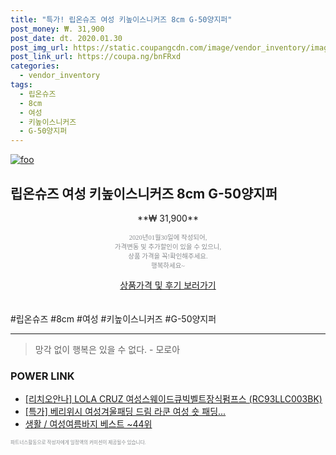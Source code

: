 ```yaml
--- 
title: "특가! 립온슈즈 여성 키높이스니커즈 8cm G-50양지퍼" 
post_money: ₩. 31,900 
post_date: dt. 2020.01.30 
post_img_url: https://static.coupangcdn.com/image/vendor_inventory/images/2018/09/05/14/2/2943f938-1090-435e-82bb-5792d21991c8.jpg 
post_link_url: https://coupa.ng/bnFRxd 
categories: 
  - vendor_inventory 
tags: 
  - 립온슈즈 
  - 8cm 
  - 여성 
  - 키높이스니커즈 
  - G-50양지퍼 
--- 
```

[![foo](https://static.coupangcdn.com/image/vendor_inventory/images/2018/09/05/14/2/2943f938-1090-435e-82bb-5792d21991c8.jpg)](https://coupa.ng/bnFRxd) 

## 립온슈즈 여성 키높이스니커즈 8cm G-50양지퍼 
<p style="text-align: center;">**₩ 31,900**</p> 
<p style="text-align: center;"><span style="color: #898c8f; font-family: Georgia,Times,serif; font-size: 0.75em;">2020년01월30일에 작성되어, <br>가격변동 및 추가할인이 있을 수 있으니,<br> 상품 가격을 꼭!확인해주세요.<br>행복하세요~</span> 
</p>	 
<div markdown="0" style="text-align: center;"><a href="https://coupa.ng/bnFRxd" class="btn btn--success">상품가격 및 후기 보러가기</a></div> 
<br><br> 
  #립온슈즈 #8cm #여성 #키높이스니커즈 #G-50양지퍼 
<hr> 

> 망각 없이 행복은 있을 수 없다. - 모로아 


### POWER LINK

* <a href="https://blog.naver.com/fasyy4321/221780248384" target="_blank">[리치오안나] LOLA CRUZ 여성스웨이드큐빅벨트장식펌프스 (RC93LLC003BK)</a>
* <a href="https://blog.naver.com/an0733/221787533948" target="_blank">[특가] 베리위시 여성겨울패딩 드림 라쿤 여성 숏 패딩...</a>
* <a href="https://blog.naver.com/santokki14/221783586737" target="_blank">생활 / 여성여름바지 베스트 ~44위</a>

<span style="color: #898c8f; font-family: Georgia,Times,serif; font-size: 0.55em;">파트너스활동으로 작성자에게 일정액의 커미션이 제공될수 있습니다.</span> 
